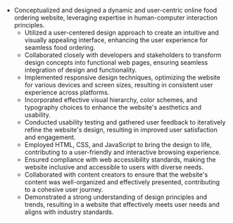 * Conceptualized and designed a dynamic and user-centric online food ordering website, leveraging expertise in human-computer interaction principles.
     * Utilized a user-centered design approach to create an intuitive and visually appealing interface, enhancing the user experience for seamless food ordering.
     * Collaborated closely with developers and stakeholders to transform design concepts into functional web pages, ensuring seamless integration of design and functionality.
     * Implemented responsive design techniques, optimizing the website for various devices and screen sizes, resulting in consistent user experience across platforms.
     * Incorporated effective visual hierarchy, color schemes, and typography choices to enhance the website's aesthetics and usability.
     * Conducted usability testing and gathered user feedback to iteratively refine the website's design, resulting in improved user satisfaction and engagement.
     * Employed HTML, CSS, and JavaScript to bring the design to life, contributing to a user-friendly and interactive browsing experience.
     * Ensured compliance with web accessibility standards, making the website inclusive and accessible to users with diverse needs.
     * Collaborated with content creators to ensure that the website's content was well-organized and effectively presented, contributing to a cohesive user journey.
     * Demonstrated a strong understanding of design principles and trends, resulting in a website that effectively meets user needs and aligns with industry standards.

